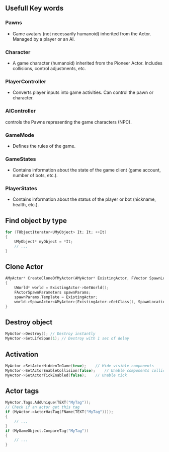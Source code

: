 ## Usefull Key words
### Pawns
- Game avatars (not necessarily humanoid) inherited from the Actor. Managed by a player or an AI.
### Character
- A game character (humanoid) inherited from the Pioneer Actor. Includes collisions, control adjustments, etc.
### PlayerController
- Converts player inputs into game activities. Can control the pawn or character. 
### AIController
controls the Pawns representing the game characters (NPC).
### GameMode
- Defines the rules of the game.
### GameStates
- Contains information about the state of the game client (game account, number of bots, etc.).
### PlayerStates
- Contains information about the status of the player or bot (nickname, health, etc.).

## Find object by type
```c++
for (TObjectIterator<UMyObject> It; It; ++It)
{
    UMyObject* myObject = *It;
    // ...
}
```

## Clone Actor
```c++
AMyActor* CreateCloneOfMyActor(AMyActor* ExistingActor, FVector SpawnLocation, FRotator SpawnRotation)
{
    UWorld* world = ExistingActor->GetWorld();
    FActorSpawnParameters spawnParams;
    spawnParams.Template = ExistingActor;
    world->SpawnActor<AMyActor>(ExistingActor->GetClass(), SpawnLocation, SpawnRotation, spawnParams);
}
```

## Destroy object
```c++
MyActor->Destroy(); // Destroy instantly
MyActor->SetLifeSpan(1); // Destroy with 1 sec of delay
```

## Activation
```c++
MyActor->SetActorHiddenInGame(true);    // Hide visible components
MyActor->SetActorEnableCollision(false);    // Unable components collision
MyActor->SetActorTickEnabled(false);    // Unable tick
```

## Actor tags
```c++
MyActor.Tags.AddUnique(TEXT("MyTag"));
// Check if an actor get this tag
if (MyActor->ActorHasTag(FName(TEXT("MyTag"))));
{
    // ...
}
if (MyGameObject.CompareTag("MyTag"))
{
    // ...
}
```